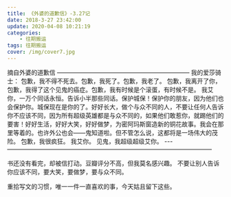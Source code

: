 ```yaml
---
title: 《外婆的道歉信》-3.27记
date: 2018-3-27 23:42:00
update: 2020-04-08 10:21:19
categories: 
    - 往期搬运
tags: 往期搬运
cover: /img/cover7.jpg
---
```

摘自外婆的道歉信
——————————————————————
我的爱莎骑士：
        包歉，我不得不死去。包歉，我死了。包歉，我老了。
        包歉，我离开了你，包歉，我得了这个见鬼的癌症。包歉，我有时候是个滚蛋，有时候不是。
         我艾你，一万个同话永恒。告诉小半那些同话。保护城保！保护你的朋友，因为他们也会保护你。城保现在是你的了。好好长大，做个与众不同的人，不要让任何人告诉你不应该不同，因为所有超级英雄都是与众不同的，如果他们敢惹你，就踢他们的要害！好好生活，好好大笑，好好做梦，为密阿玛斯窗造新的铜花故事。我会在那里等着的。也许外公也会——鬼知道啦。但不管怎么说，这都将是一场伟大的茂险。
        包歉，我很疯狂。
        我艾你。
        见鬼，我超级超级艾你。
---——————————————————————————————————

书还没有看完，却被信打动。豆瓣评分不高，但我莫名感兴趣。
不要让别人告诉你应该不同，要大笑，要做梦，要与众不同。

重拾写文的习惯，唯一一件一直喜欢的事，今天姑且留下这些。
